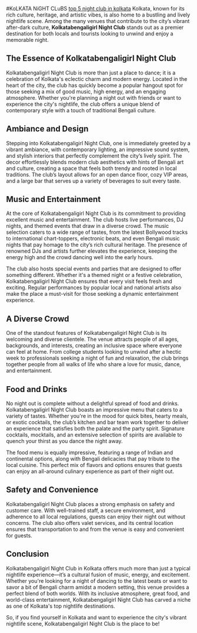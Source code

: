 #KoLKATA NiGHT CLuBS
[top 5 night club in kolkata](https://kolkatabengaligirl.com/kolkata-night-club-call-girls/)
Kolkata, known for its rich culture, heritage, and artistic vibes, is also home to a bustling and lively nightlife scene. Among the many venues that contribute to the city’s vibrant after-dark culture, **Kolkatabengaligirl Night Club** stands out as a premier destination for both locals and tourists looking to unwind and enjoy a memorable night.

## The Essence of Kolkatabengaligirl Night Club

Kolkatabengaligirl Night Club is more than just a place to dance; it is a celebration of Kolkata's eclectic charm and modern energy. Located in the heart of the city, the club has quickly become a popular hangout spot for those seeking a mix of good music, high energy, and an engaging atmosphere. Whether you're planning a night out with friends or want to experience the city's nightlife, the club offers a unique blend of contemporary style with a touch of traditional Bengali culture.

## Ambiance and Design

Stepping into Kolkatabengaligirl Night Club, one is immediately greeted by a vibrant ambiance, with contemporary lighting, an impressive sound system, and stylish interiors that perfectly complement the city’s lively spirit. The decor effortlessly blends modern club aesthetics with hints of Bengali art and culture, creating a space that feels both trendy and rooted in local traditions. The club’s layout allows for an open dance floor, cozy VIP areas, and a large bar that serves up a variety of beverages to suit every taste.

## Music and Entertainment

At the core of Kolkatabengaligirl Night Club is its commitment to providing excellent music and entertainment. The club hosts live performances, DJ nights, and themed events that draw in a diverse crowd. The music selection caters to a wide range of tastes, from the latest Bollywood tracks to international chart-toppers, electronic beats, and even Bengali music nights that pay homage to the city’s rich cultural heritage. The presence of renowned DJs and artists further elevates the experience, keeping the energy high and the crowd dancing well into the early hours.

The club also hosts special events and parties that are designed to offer something different. Whether it's a themed night or a festive celebration, Kolkatabengaligirl Night Club ensures that every visit feels fresh and exciting. Regular performances by popular local and national artists also make the place a must-visit for those seeking a dynamic entertainment experience.

## A Diverse Crowd

One of the standout features of Kolkatabengaligirl Night Club is its welcoming and diverse clientele. The venue attracts people of all ages, backgrounds, and interests, creating an inclusive space where everyone can feel at home. From college students looking to unwind after a hectic week to professionals seeking a night of fun and relaxation, the club brings together people from all walks of life who share a love for music, dance, and entertainment.

## Food and Drinks

No night out is complete without a delightful spread of food and drinks. Kolkatabengaligirl Night Club boasts an impressive menu that caters to a variety of tastes. Whether you're in the mood for quick bites, hearty meals, or exotic cocktails, the club’s kitchen and bar team work together to deliver an experience that satisfies both the palate and the party spirit. Signature cocktails, mocktails, and an extensive selection of spirits are available to quench your thirst as you dance the night away.

The food menu is equally impressive, featuring a range of Indian and continental options, along with Bengali delicacies that pay tribute to the local cuisine. This perfect mix of flavors and options ensures that guests can enjoy an all-around culinary experience as part of their night out.

## Safety and Convenience

Kolkatabengaligirl Night Club places a strong emphasis on safety and customer care. With well-trained staff, a secure environment, and adherence to all local regulations, guests can enjoy their night out without concerns. The club also offers valet services, and its central location ensures that transportation to and from the venue is easy and convenient for guests.

## Conclusion

Kolkatabengaligirl Night Club in Kolkata offers much more than just a typical nightlife experience—it’s a cultural fusion of music, energy, and excitement. Whether you're looking for a night of dancing to the latest beats or want to savor a bit of Bengali charm amidst a modern setting, this venue provides a perfect blend of both worlds. With its inclusive atmosphere, great food, and world-class entertainment, Kolkatabengaligirl Night Club has carved a niche as one of Kolkata's top nightlife destinations.

So, if you find yourself in Kolkata and want to experience the city's vibrant nightlife scene, Kolkatabengaligirl Night Club is the place to be!
